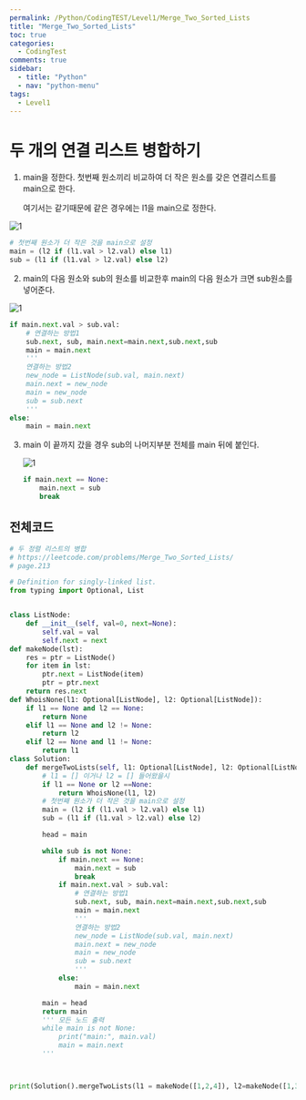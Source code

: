 ```yaml
---
permalink: /Python/CodingTEST/Level1/Merge_Two_Sorted_Lists
title: "Merge_Two_Sorted_Lists"
toc: true
categories:
  - CodingTest
comments: true
sidebar:
  - title: "Python"
  - nav: "python-menu"
tags:
  - Level1
---
```


# 두 개의 연결 리스트 병합하기

1. main을 정한다. 첫번째 원소끼리 비교하여 더 작은 원소를 갖은 연결리스트를 main으로 한다.

   여기서는 같기때문에 같은 경우에는 l1을 main으로 정한다.

![1]({{site.baseurl}}/assets/images/python/a.png)

```python
# 첫번째 원소가 더 작은 것을 main으로 설정
main = (l2 if (l1.val > l2.val) else l1)
sub = (l1 if (l1.val > l2.val) else l2)
```

2. main의 다음 원소와 sub의 원소를 비교한후 main의 다음 원소가 크면 sub원소를 넣어준다.

![1]({{site.baseurl}}/assets/images/python/b.png)

```python
if main.next.val > sub.val:
    # 연결하는 방법1
    sub.next, sub, main.next=main.next,sub.next,sub
    main = main.next
    '''
    연결하는 방법2
    new_node = ListNode(sub.val, main.next)
    main.next = new_node
    main = new_node
    sub = sub.next
    '''
else:
    main = main.next
```

3. main 이 끝까지 갔을 경우 sub의 나머지부분 전체를 main 뒤에 붙인다.

   ![1]({{site.baseurl}}/assets/images/python/c.png)

   ```python
   if main.next == None:
       main.next = sub
       break
   ```

## 전체코드

```python
# 두 정렬 리스트의 병합
# https://leetcode.com/problems/Merge_Two_Sorted_Lists/
# page.213

# Definition for singly-linked list.
from typing import Optional, List


class ListNode:
    def __init__(self, val=0, next=None):
        self.val = val
        self.next = next
def makeNode(lst):
    res = ptr = ListNode()
    for item in lst:
        ptr.next = ListNode(item)
        ptr = ptr.next
    return res.next
def WhoisNone(l1: Optional[ListNode], l2: Optional[ListNode]):
    if l1 == None and l2 == None:
        return None
    elif l1 == None and l2 != None:
        return l2
    elif l2 == None and l1 != None:
        return l1
class Solution:
    def mergeTwoLists(self, l1: Optional[ListNode], l2: Optional[ListNode]) -> Optional[ListNode]:
        # l1 = [] 이거나 l2 = [] 들어왔을시
        if l1 == None or l2 ==None:
            return WhoisNone(l1, l2)
        # 첫번째 원소가 더 작은 것을 main으로 설정
        main = (l2 if (l1.val > l2.val) else l1)
        sub = (l1 if (l1.val > l2.val) else l2)

        head = main

        while sub is not None:
            if main.next == None:
                main.next = sub
                break
            if main.next.val > sub.val:
                # 연결하는 방법1
                sub.next, sub, main.next=main.next,sub.next,sub
                main = main.next
                '''
                연결하는 방법2
                new_node = ListNode(sub.val, main.next)
                main.next = new_node
                main = new_node
                sub = sub.next
                '''
            else:
                main = main.next

        main = head
        return main
        ''' 모든 노드 출력
        while main is not None:
            print("main:", main.val)
            main = main.next
        '''



print(Solution().mergeTwoLists(l1 = makeNode([1,2,4]), l2=makeNode([1,3,4,5,6,7])))
```

